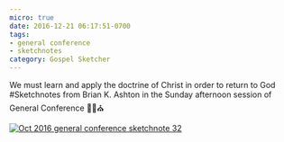 ```yaml
---
micro: true
date: 2016-12-21 06:17:51-0700
tags:
- general conference
- sketchnotes
category: Gospel Sketcher
---
```


We must learn and apply the doctrine of Christ in order to return to God
#Sketchnotes from Brian K. Ashton in the Sunday afternoon session of General Conference ✍🏼⛪️

[![Oct 2016 general conference sketchnote 32](https://media.bennorris.org/images/gospelsketcher/uploads/2018/353f027c37.jpg)](https://media.bennorris.org/images/gospelsketcher/uploads/2018/353f027c37.jpg)